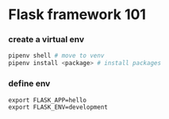 # Flask framework 101

### create a virtual env

```bash
pipenv shell # move to venv
pipenv install <package> # install packages
```

### define env
```
export FLASK_APP=hello
export FLASK_ENV=development
```